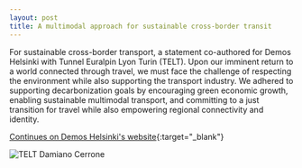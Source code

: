 ```yaml
---
layout: post
title: A multimodal approach for sustainable cross-border transit
---
```

For sustainable cross-border transport, a statement co-authored for Demos Helsinki with Tunnel Euralpin Lyon Turin (TELT). Upon our imminent return to a world connected through travel, we must face the challenge of respecting the environment while also supporting the transport industry. We adhered to supporting decarbonization goals by encouraging green economic growth, enabling sustainable multimodal transport, and committing to a just transition for travel while also empowering regional connectivity and identity.

[Continues on Demos Helsinki's website](https://demoshelsinki.fi/referenssit/a-multimodal-approach-for-sustainable-cross-border-transit/){:target="_blank"}


![TELT Damiano Cerrone]({{site.baseurl}}/assets/images/2021-10-16-telt.jpeg)